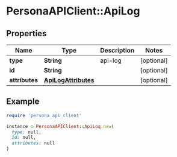 # PersonaAPIClient::ApiLog

## Properties

| Name | Type | Description | Notes |
| ---- | ---- | ----------- | ----- |
| **type** | **String** | api-log | [optional] |
| **id** | **String** |  | [optional] |
| **attributes** | [**ApiLogAttributes**](ApiLogAttributes.md) |  | [optional] |

## Example

```ruby
require 'persona_api_client'

instance = PersonaAPIClient::ApiLog.new(
  type: null,
  id: null,
  attributes: null
)
```

